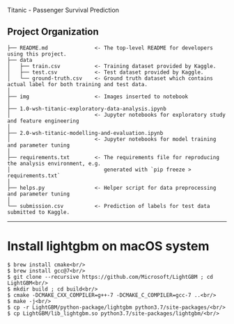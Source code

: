 Titanic - Passenger Survival Prediction

Project Organization
------------

    ├── README.md               <- The top-level README for developers using this project.
    ├── data
    │   ├── train.csv           <- Training dataset provided by Kaggle.
    │   ├── test.csv            <- Test dataset provided by Kaggle.
    │   └── ground-truth.csv    <- Ground truth dataset which contains actual label for both training and test data.
    │
    ├── img                     <- Images inserted to notebook
    │
    ├── 1.0-wsh-titanic-exploratory-data-analysis.ipynb
    │                           <- Jupyter notebooks for exploratory study and feature engineering
    │ 
    ├── 2.0-wsh-titanic-modelling-and-evaluation.ipynb
    │                           <- Jupyter notebooks for model training and parameter tuning
    │
    ├── requirements.txt        <- The requirements file for reproducing the analysis environment, e.g.
    │                              generated with `pip freeze > requirements.txt`
    │
    ├── helps.py                <- Helper script for data preprocessing and parameter tuning
    │ 
    └── submission.csv          <- Prediction of labels for test data submitted to Kaggle.

--------

# Install lightgbm on macOS system
```
$ brew install cmake<br/>
$ brew install gcc@7<br/>
$ git clone --recursive https://github.com/Microsoft/LightGBM ; cd LightGBM<br/>
$ mkdir build ; cd build<br/>
$ cmake -DCMAKE_CXX_COMPILER=g++-7 -DCMAKE_C_COMPILER=gcc-7 ..<br/>
$ make -j<br/>
$ cp -r LightGBM/python-package/lightgbm python3.7/site-packages/<br/>
$ cp LightGBM/lib_lightgbm.so python3.7/site-packages/lightgbm/<br/>
```
